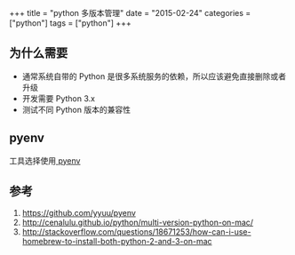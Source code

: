 +++
title = "python 多版本管理"
date = "2015-02-24"
categories = ["python"]
tags = ["python"]
+++

## 为什么需要

- 通常系统自带的 Python 是很多系统服务的依赖，所以应该避免直接删除或者升级
- 开发需要 Python 3.x
- 测试不同 Python 版本的兼容性

## pyenv

工具选择使用[ pyenv ](https://github.com/yyuu/pyenv)


## 参考

1. https://github.com/yyuu/pyenv
2. http://cenalulu.github.io/python/multi-version-python-on-mac/
3. http://stackoverflow.com/questions/18671253/how-can-i-use-homebrew-to-install-both-python-2-and-3-on-mac

